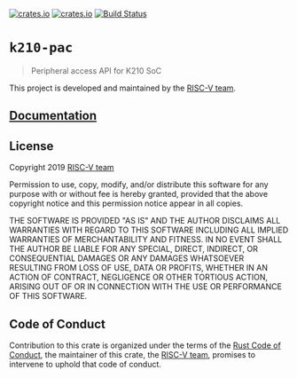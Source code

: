 [![crates.io](https://img.shields.io/crates/d/k210-pac.svg)](https://crates.io/crates/k210-pac)
[![crates.io](https://img.shields.io/crates/v/k210-pac.svg)](https://crates.io/crates/k210-pac)
[![Build Status](https://travis-ci.org/riscv-rust/k210-pac.svg?branch=master)](https://travis-ci.org/riscv-rust/k210-pac)

# `k210-pac`

> Peripheral access API for K210 SoC

This project is developed and maintained by the [RISC-V team][team].

## [Documentation](https://docs.rs/crate/k210-pac)

## License

Copyright 2019 [RISC-V team][team]

Permission to use, copy, modify, and/or distribute this software for any
purpose with or without fee is hereby granted, provided that the above
copyright notice and this permission notice appear in all copies.

THE SOFTWARE IS PROVIDED "AS IS" AND THE AUTHOR DISCLAIMS ALL WARRANTIES
WITH REGARD TO THIS SOFTWARE INCLUDING ALL IMPLIED WARRANTIES OF
MERCHANTABILITY AND FITNESS. IN NO EVENT SHALL THE AUTHOR BE LIABLE FOR
ANY SPECIAL, DIRECT, INDIRECT, OR CONSEQUENTIAL DAMAGES OR ANY DAMAGES
WHATSOEVER RESULTING FROM LOSS OF USE, DATA OR PROFITS, WHETHER IN AN
ACTION OF CONTRACT, NEGLIGENCE OR OTHER TORTIOUS ACTION, ARISING OUT OF
OR IN CONNECTION WITH THE USE OR PERFORMANCE OF THIS SOFTWARE.

## Code of Conduct

Contribution to this crate is organized under the terms of the [Rust Code of
Conduct][CoC], the maintainer of this crate, the [RISC-V team][team], promises
to intervene to uphold that code of conduct.

[CoC]: CODE_OF_CONDUCT.md
[team]: https://github.com/rust-embedded/wg#the-risc-v-team
